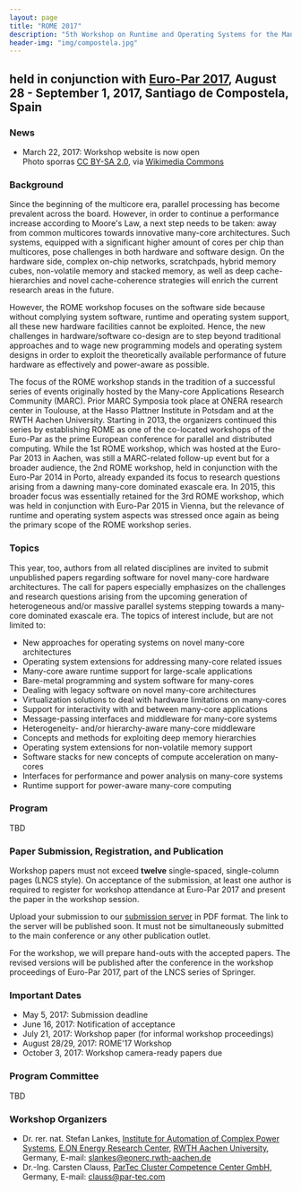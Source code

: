 ```yaml
---
layout: page
title: "ROME 2017"
description: "5th Workshop on Runtime and Operating Systems for the Many-core Era"
header-img: "img/compostela.jpg"
---
```


## held in conjunction with [Euro-Par 2017](http://europar2017.usc.es/), August 28 - September 1, 2017, Santiago de Compostela, Spain

### News
* March 22, 2017: Workshop website is now open<br>Photo sporras [CC BY-SA 2.0](http://creativecommons.org/licenses/by-sa/2.0), via [Wikimedia Commons](https://commons.wikimedia.org/wiki/File%3AAyuntamiento_de_Santiago_de_Compostela.jpg)

### Background

Since the beginning of the multicore era, parallel processing has become prevalent across the board. However, in order to continue a performance increase according to Moore's Law, a next step needs to be taken: away from common multicores towards innovative many-core architectures. Such systems, equipped with a significant higher amount of cores per chip than multicores, pose challenges in both hardware and software design. On the hardware side, complex on-chip networks, scratchpads, hybrid memory cubes, non-volatile memory and stacked memory, as well as deep cache-hierarchies and novel cache-coherence strategies will enrich the current research areas in the future.

However, the ROME workshop focuses on the software side because without complying system software, runtime and operating system support, all these new hardware facilities cannot be exploited. Hence, the new challenges in hardware/software co-design are to step beyond traditional approaches and to wage new programming models and operating system designs in order to exploit the theoretically available performance of future hardware as effectively and power-aware as possible.

The focus of the ROME workshop stands in the tradition of a successful series of events originally hosted by the Many-core Applications Research Community (MARC). Prior MARC Symposia took place at ONERA research center in Toulouse, at the Hasso Plattner Institute in Potsdam and at the RWTH Aachen University. Starting in 2013, the organizers continued this series by establishing ROME as one of the co-located workshops of the Euro-Par as the prime European conference for parallel and distributed computing.
While the 1st ROME workshop, which was hosted at the Euro-Par 2013 in Aachen, was still a MARC-related follow-up event but for a broader audience, the 2nd ROME workshop, held in conjunction with the Euro-Par 2014 in Porto, already expanded its focus to research questions arising from a dawning many-core dominated exascale era.
In 2015, this broader focus was essentially retained for the 3rd ROME workshop, which was held in conjunction with Euro-Par 2015 in Vienna, but the relevance of runtime and operating system aspects was stressed once again as being the primary scope of the ROME workshop series.

### Topics

This year, too, authors from all related disciplines are invited to submit unpublished papers regarding software for novel many-core hardware architectures. The call for papers especially emphasizes on the challenges and research questions arising from the upcoming generation of heterogeneous and/or massive parallel systems stepping towards a many-core dominated exascale era. The topics of interest include, but are not limited to:

* New approaches for operating systems on novel many-core architectures
* Operating system extensions for addressing many-core related issues
* Many-core aware runtime support for large-scale applications
* Bare-metal programming and system software for many-cores
* Dealing with legacy software on novel many-core architectures
* Virtualization solutions to deal with hardware limitations on many-cores
* Support for interactivity with and between many-core applications
* Message-passing interfaces and middleware for many-core systems 
* Heterogeneity- and/or hierarchy-aware many-core middleware
* Concepts and methods for exploiting deep memory hierarchies
* Operating system extensions for non-volatile memory support
* Software stacks for new concepts of compute acceleration on many-cores
* Interfaces for performance and power analysis on many-core systems
* Runtime support for power-aware many-core computing

### Program

TBD

### Paper Submission, Registration, and Publication

Workshop papers must not exceed **twelve** single-spaced, single-column pages (LNCS style). On acceptance of the submission, at least one author is required to register for workshop attendance at Euro-Par 2017 and present the paper in the workshop session.

Upload your submission to our [submission server](https://www.easychair.org/conferences/?conf=europar2017workshops) in PDF format. The link to the server will be published soon. It must not be simultaneously submitted to the main conference or any other publication outlet.

For the workshop, we will prepare hand-outs with the accepted papers. The revised versions will be published after the conference in the workshop proceedings of Euro-Par 2017, part of the LNCS series of Springer.

### Important Dates

* May 5, 2017: Submission deadline
* June 16, 2017: Notification of acceptance
* July 21, 2017: Workshop paper (for informal workshop proceedings)
* August 28/29, 2017: ROME'17 Workshop
* October 3, 2017: Workshop camera-ready papers due

### Program Committee

TBD

### Workshop Organizers

* Dr. rer. nat. Stefan Lankes, [Institute for Automation of Complex Power Systems](http://www.acs.eonerc.rwth-aachen.de/), [E.ON Energy Research Center](http://www.eonerc.rwth-aachen.de/), [RWTH Aachen University](http://www.rwth-aachen.de/), Germany, E-mail: <slankes@eonerc.rwth-aachen.de>
* Dr.-Ing. Carsten Clauss, [ParTec Cluster Competence Center GmbH](http://www.par-tec.com/), Germany, E-mail: <clauss@par-tec.com>
